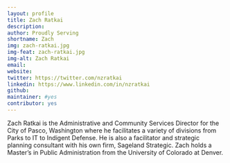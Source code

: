 ```yaml
---
layout: profile
title: Zach Ratkai
description: 
author: Proudly Serving
shortname: Zach
img: zach-ratkai.jpg
img-feat: zach-ratkai.jpg
img-alt: Zach Ratkai
email: 
website: 
twitter: https://twitter.com/nzratkai
linkedin: https://www.linkedin.com/in/nzratkai
github: 
maintainer: #yes
contributor: yes
---
```


Zach Ratkai is the Administrative and Community Services Director for the City of Pasco, Washington where he facilitates a variety of divisions from Parks to IT to Indigent Defense. He is also a facilitator and strategic planning consultant with his own firm, Sageland Strategic. Zach holds a Master’s in Public Administration from the University of Colorado at Denver.